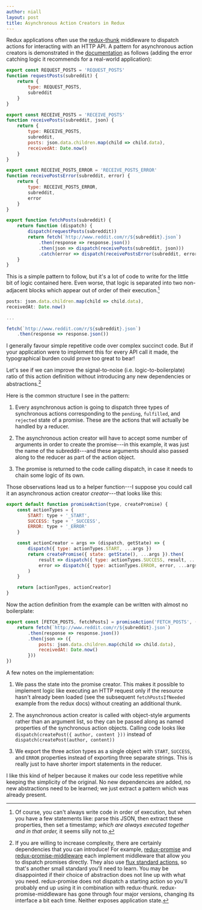 ```yaml
---
author: niall
layout: post
title: Asynchronous Action Creators in Redux
---
```


Redux applications often use the [redux-thunk](https://github.com/gaearon/redux-thunk) middleware to dispatch actions for interacting with an HTTP API.  A pattern for asynchronous action creators is demonstrated in the [documentation](http://redux.js.org/docs/advanced/AsyncActions.html) as follows (adding the error catching logic it recommends for a real-world application):

```javascript
export const REQUEST_POSTS = 'REQUEST_POSTS'
function requestPosts(subreddit) {
    return {
        type: REQUEST_POSTS,
        subreddit
    }
}

export const RECEIVE_POSTS = 'RECEIVE_POSTS'
function receivePosts(subreddit, json) {
    return {
        type: RECEIVE_POSTS,
        subreddit,
        posts: json.data.children.map(child => child.data),
        receivedAt: Date.now()
    }
}

export const RECEIVE_POSTS_ERROR = 'RECEIVE_POSTS_ERROR'
function receivePostsError(subreddit, error) {
    return {
        type: RECEIVE_POSTS_ERROR,
        subreddit,
        error
    }
}

export function fetchPosts(subreddit) {
    return function (dispatch) {
        dispatch(requestPosts(subreddit))
        return fetch(`http://www.reddit.com/r/${subreddit}.json`)
            .then(response => response.json())
            .then(json => dispatch(receivePosts(subreddit, json)))
            .catch(error => dispatch(receivePostsError(subreddit, error)))
    }
}
```

This is a simple pattern to follow, but it's a lot of code to write for the little bit of logic contained here.  Even worse, that logic is separated into two non-adjacent blocks which appear out of order of their execution.[^1]

```javascript
posts: json.data.children.map(child => child.data),
receivedAt: Date.now()

...

fetch(`http://www.reddit.com/r/${subreddit}.json`)
    .then(response => response.json())
```

I generally favour simple repetitive code over complex succinct code.  But if your application were to implement this for every API call it made, the typographical burden could prove too great to bear!

Let's see if we can improve the signal-to-noise (i.e. logic-to-boilerplate) ratio of this action definition without introducing any new dependencies or abstractions.[^2]

Here is the common structure I see in the pattern:

 1. Every asynchronous action is going to dispatch three types of synchronous actions corresponding to the `pending`, `fulfilled`, and `rejected` state of a promise.  These are the actions that will actually be handled by a reducer.

 2. The asynchronous action creator will have to accept some number of arguments in order to create the promise---in this example, it was just the name of the subreddit---and these arguments should also passed along to the reducer as part of the action object.

 3. The promise is returned to the code calling dispatch, in case it needs to chain some logic of its own.

Those observations lead us to a helper function---I suppose you could call it an asynchronous action creator *creator*---that looks like this:


```javascript
export default function promiseAction(type, createPromise) {
    const actionTypes = {
        START: type + '_START',
        SUCCESS: type + '_SUCCESS',
        ERROR: type + '_ERROR'
    }

    const actionCreator = args => (dispatch, getState) => {
        dispatch({ type: actionTypes.START, ...args })
        return createPromise({ state: getState(), ...args }).then(
            result => dispatch({ type: actionTypes.SUCCESS, result, ...args }),
            error => dispatch({ type: actionTypes.ERROR, error, ...args })
        )
    }

    return [actionTypes, actionCreator]
}
```

Now the action definition from the example can be written with almost no boilerplate:

```javascript
export const [FETCH_POSTS, fetchPosts] = promiseAction('FETCH_POSTS', ({ subreddit }) => {
    return fetch(`http://www.reddit.com/r/${subreddit}.json`)
        .then(response => response.json())
        .then(json => ({
            posts: json.data.children.map(child => child.data),
            receivedAt: Date.now()
        }))
})
```

A few notes on the implementation:

 1. We pass the state into the promise creator.  This makes it possible to implement logic like executing an HTTP request only if the resource hasn't already been loaded (see the subsequent `fetchPostsIfNeeded` example from the redux docs) without creating an additional thunk.

 2. The asynchronous action creator is called with object-style arguments rather than an argument list, so they can be passed along as named properties of the synchronous action objects.  Calling code looks like `dispatch(createPost({ author, content }))`  instead of `dispatch(createPost(author, content))`

 3. We export the three action types as a single object with `START`, `SUCCESS`, and `ERROR` properties instead of exporting three separate strings.  This is really just to have shorter import statements in the reducer.

I like this kind of helper because it makes our code less repetitive while keeping the simplicity of the original.  No new dependencies are added, no new abstractions need to be learned; we just extract a pattern which was already present.



[^1]: Of course, you can't always write code in order of execution, but when you have a few statements like: parse this JSON, then extract these properties, then set a timestamp; *which are always executed together and in that order,* it seems silly not to.

[^2]: If you are willing to increase complexity, there are certainly dependencies that you can introduce!  For example, [redux-promise](https://github.com/acdlite/redux-promise) and [redux-promise-middleware](https://github.com/pburtchaell/redux-promise-middleware) each implement middleware that allow you to dispatch promises directly.  They also use [flux standard actions](https://github.com/acdlite/flux-standard-action), so that's another small standard you'll need to learn.  You may be disappointed if their choice of abstraction does not line up with what you need.  redux-promise does not dispatch a starting action so you'll probably end up using it in combination with redux-thunk.  redux-promise-middleware has gone through four major versions, changing its interface a bit each time.  Neither exposes application state.
